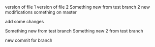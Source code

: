
version of file 1
version of file 2
Something new from test branch 2
new modifications
something on master

add some changes

Something new from test branch 
Something new 2 from test branch

new commit for branch
